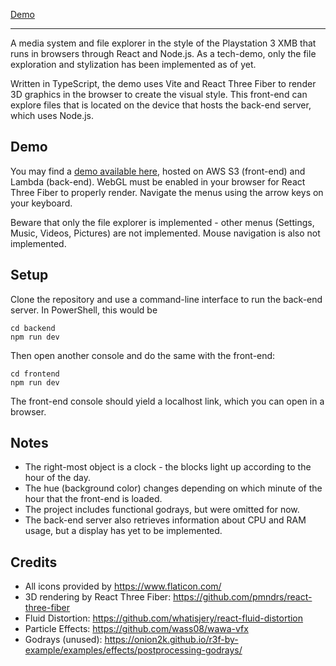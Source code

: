 [Demo](https://github.com/user-attachments/assets/63494012-9b8c-4b28-a3fe-c0aba3a44e7e)

____

A media system and file explorer in the style of the Playstation 3 XMB that runs in browsers through React and Node.js. As a tech-demo, only the file exploration and stylization has been implemented as of yet.

Written in TypeScript, the demo uses Vite and React Three Fiber to render 3D graphics in the browser to create the visual style. This front-end can explore files that is located on the device that hosts the back-end server, which uses Node.js.

## Demo

You may find a [demo available here](http://glosscaster-ui.s3-website.eu-north-1.amazonaws.com/), hosted on AWS S3 (front-end) and Lambda (back-end). WebGL must be enabled in your browser for React Three Fiber to properly render. Navigate the menus using the arrow keys on your keyboard.

Beware that only the file explorer is implemented - other menus (Settings, Music, Videos, Pictures) are not implemented. Mouse navigation is also not implemented.

## Setup

Clone the repository and use a command-line interface to run the back-end server. In PowerShell, this would be
```
cd backend
npm run dev
```

Then open another console and do the same with the front-end:
```
cd frontend
npm run dev
```

The front-end console should yield a localhost link, which you can open in a browser. 

## Notes

* The right-most object is a clock - the blocks light up according to the hour of the day.
* The hue (background color) changes depending on which minute of the hour that the front-end is loaded.
* The project includes functional godrays, but were omitted for now.
* The back-end server also retrieves information about CPU and RAM usage, but a display has yet to be implemented.

## Credits

* All icons provided by https://www.flaticon.com/
* 3D rendering by React Three Fiber: https://github.com/pmndrs/react-three-fiber
* Fluid Distortion: https://github.com/whatisjery/react-fluid-distortion
* Particle Effects: https://github.com/wass08/wawa-vfx
* Godrays (unused): https://onion2k.github.io/r3f-by-example/examples/effects/postprocessing-godrays/
